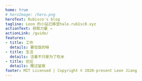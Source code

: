 ```yaml
---
home: true
# heroImage: /hero.png
heroText: Rubisco's blog
tagline: Leon 的小站已移至halo.rub1sc0.xyz
actionText: 获取力量 →
actionLink: /guide/
features:
- title: 工作
  details: 要恰饭的呀
- title: 生活
  details: 活着不只是为了吃米
- title: 创见
  details: 雁过留痕
footer: MIT Licensed | Copyright © 2020-present Leon Jiang
---
```


